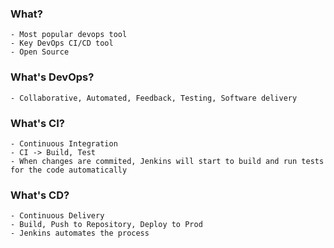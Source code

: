 

### What?
	- Most popular devops tool
 	- Key DevOps CI/CD tool
  	- Open Source

### What's DevOps?
	- Collaborative, Automated, Feedback, Testing, Software delivery

### What's CI?
	- Continuous Integration
 	- CI -> Build, Test
  	- When changes are commited, Jenkins will start to build and run tests for the code automatically

### What's CD?
	- Continuous Delivery
 	- Build, Push to Repository, Deploy to Prod
  	- Jenkins automates the process
 
